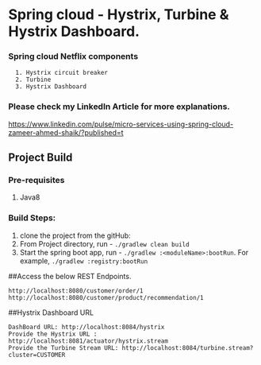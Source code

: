 # Spring cloud - Hystrix, Turbine & Hystrix Dashboard.
### Spring cloud Netflix components
~~~
  1. Hystrix circuit breaker
  2. Turbine
  3. Hystrix Dashboard
~~~  
### Please check my LinkedIn Article for more explanations.
https://www.linkedin.com/pulse/micro-services-using-spring-cloud-zameer-ahmed-shaik/?published=t

## Project Build
### Pre-requisites
1.  Java8
### Build Steps:
1. clone the project from the gitHub: 
2. From Project directory, run - `./gradlew clean build`
3. Start the spring boot app, run - `./gradlew :<moduleName>:bootRun`. For example, `./gradlew :registry:bootRun`

##Access the below REST Endpoints.
~~~
http://localhost:8080/customer/order/1
http://localhost:8080/customer/product/recommendation/1
~~~  

##Hystrix Dashboard URL 
~~~
DashBoard URL: http://localhost:8084/hystrix
Provide the Hystrix URL : http://localhost:8081/actuator/hystrix.stream
Provide the Turbine Stream URL: http://localhost:8084/turbine.stream?cluster=CUSTOMER
~~~ 
